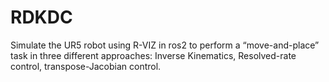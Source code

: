 # RDKDC
Simulate the UR5 robot using R-VIZ in ros2 to perform a “move-and-place” task in three different approaches: Inverse Kinematics, Resolved-rate control, transpose-Jacobian control.
